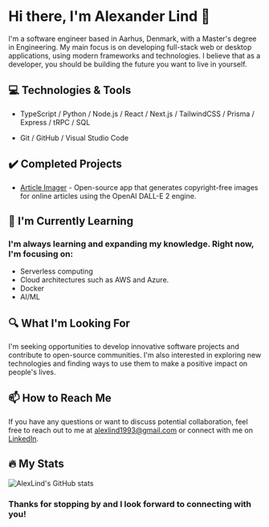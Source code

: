# Hi there, I'm Alexander Lind 👋

I'm a software engineer based in Aarhus, Denmark, with a Master's degree in Engineering. My main focus is on developing full-stack web or desktop applications, using modern frameworks and technologies. I believe that as a developer, you should be building the future you want to live in yourself.

## 💻 Technologies & Tools
- TypeScript / Python / Node.js / React / Next.js / TailwindCSS / Prisma / Express / tRPC / SQL

- Git / GitHub / Visual Studio Code

## :heavy_check_mark: Completed Projects

- [Article Imager](https://github.com/AlexLind/article-imager) - Open-source app that generates copyright-free images for online articles using the OpenAI DALL-E 2 engine.


## 🌱 I'm Currently Learning

### I'm always learning and expanding my knowledge. Right now, I'm focusing on:

- Serverless computing
- Cloud architectures such as AWS and Azure.
- Docker
- AI/ML

## 🔍 What I'm Looking For
I'm seeking opportunities to develop innovative software projects and contribute to open-source communities. I'm also interested in exploring new technologies and finding ways to use them to make a positive impact on people's lives.

## 📫 How to Reach Me
If you have any questions or want to discuss potential collaboration, feel free to reach out to me at alexlind1993@gmail.com or connect with me on [LinkedIn](https://www.linkedin.com/in/alexander-s-lind/).

## 🔥 My Stats

![AlexLind's GitHub stats](https://github-readme-stats.vercel.app/api?username=AlexLind&show_icons=true&theme=transparent)

### Thanks for stopping by and I look forward to connecting with you!

<!--
**AlexLind/AlexLind** is a ✨ _special_ ✨ repository because its `README.md` (this file) appears on your GitHub profile.

Here are some ideas to get you started:

- 🔭 I’m currently working on ...
- 🌱 I’m currently learning ...
- 👯 I’m looking to collaborate on ...
- 🤔 I’m looking for help with ...
- 💬 Ask me about ...
- 📫 How to reach me: ...
- 😄 Pronouns: ...
- ⚡ Fun fact: ...
-->
